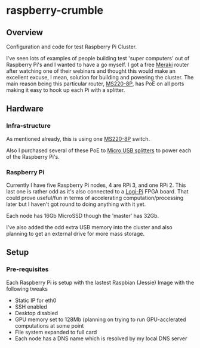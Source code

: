 # raspberry-crumble

## Overview

Configuration and code for test Raspberry Pi Cluster.

I've seen lots of examples of people building test 'super computers' out of Raspberry Pi's and I wanted to have a go myself.  I got a free [Meraki](https://meraki.cisco.com) router after watching one of their webinars and thought this would make an excellent excuse, I mean, solution for building and powering the cluster.  The main reason being this particular router, [MS220-8P](https://meraki.cisco.com/products/switches/ms220-8), has PoE on all ports making it easy to hook up each Pi with a splitter.


## Hardware

### Infra-structure

As mentioned already, this is using one [MS220-8P](https://meraki.cisco.com/products/switches/ms220-8) switch.

Also I purchased several of these PoE to [Micro USB splitters](https://www.amazon.co.uk/gp/product/B01H37XQP8/ref=oh_aui_detailpage_o03_s00?ie=UTF8&psc=1) to power each of the Raspberry Pi's.


### Raspberry Pi

Currently I have five Raspberry Pi nodes, 4 are RPi 3, and one RPi 2.  This last one is rather odd as it's also connected to a [Logi-Pi](http://valentfx.com/logi-pi/) FPGA board.  That could prove useful/fun in terms of accelerating computation/processing later but I haven't got round to doing anything with it yet.

Each node has 16Gb MicroSSD though the 'master' has 32Gb.

I've also added the odd extra USB memory into the cluster and also planning to get an external drive for more mass storage.


## Setup

### Pre-requisites

Each Raspberry Pi is setup with the lastest Raspbian (Jessie) Image with the following tweaks

* Static IP for eth0
* SSH enabled
* Desktop disabled
* GPU memory set to 128Mb (planning on trying to run GPU-acclerated computations at some point
* File system expanded to full card
* Each node has a DNS name which is resolved by my local DNS server



